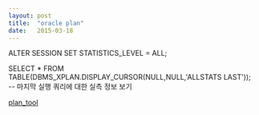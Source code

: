 ```yaml
---
layout: post
title:  "oracle plan"
date:   2015-03-18
---
```


ALTER SESSION SET STATISTICS_LEVEL = ALL; 

SELECT *
FROM TABLE(DBMS_XPLAN.DISPLAY_CURSOR(NULL,NULL,'ALLSTATS LAST'));   
-- 마지막 실행 쿼리에 대한 실측 정보 보기

[plan_tool](https://github.com/i9yang/i9yang.github.io/tree/master/_posts/plan_tool.pdf)




